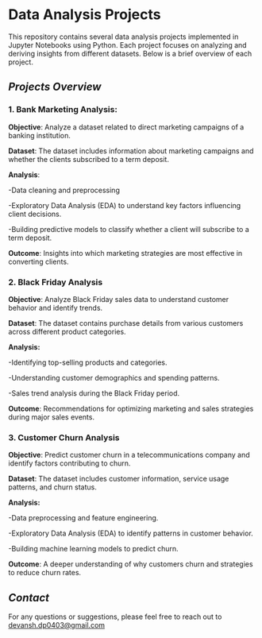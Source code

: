 # Data Analysis Projects

This repository contains several data analysis projects implemented in Jupyter Notebooks using Python. Each project focuses on analyzing and deriving insights from different datasets. Below is a brief overview of each project.

## ***Projects Overview***

### **1. Bank Marketing Analysis:**
   
**Objective**: Analyze a dataset related to direct marketing campaigns of a banking institution.

**Dataset**: The dataset includes information about marketing campaigns and whether the clients subscribed to a term deposit.

**Analysis**:

-Data cleaning and preprocessing

-Exploratory Data Analysis (EDA) to understand key factors influencing client decisions.

-Building predictive models to classify whether a client will subscribe to a term deposit.

**Outcome**: Insights into which marketing strategies are most effective in converting clients.

### **2. Black Friday Analysis**

**Objective**: Analyze Black Friday sales data to understand customer behavior and identify trends.

**Dataset**: The dataset contains purchase details from various customers across different product categories.

**Analysis:**

-Identifying top-selling products and categories.

-Understanding customer demographics and spending patterns.

-Sales trend analysis during the Black Friday period.

**Outcome**: Recommendations for optimizing marketing and sales strategies during major sales events.

### **3. Customer Churn Analysis**

**Objective**: Predict customer churn in a telecommunications company and identify factors contributing to churn.

**Dataset**: The dataset includes customer information, service usage patterns, and churn status.

**Analysis:**

-Data preprocessing and feature engineering.

-Exploratory Data Analysis (EDA) to identify patterns in customer behavior.

-Building machine learning models to predict churn.

**Outcome**: A deeper understanding of why customers churn and strategies to reduce churn rates.



## ***Contact***

For any questions or suggestions, please feel free to reach out to devansh.dp0403@gmail.com
